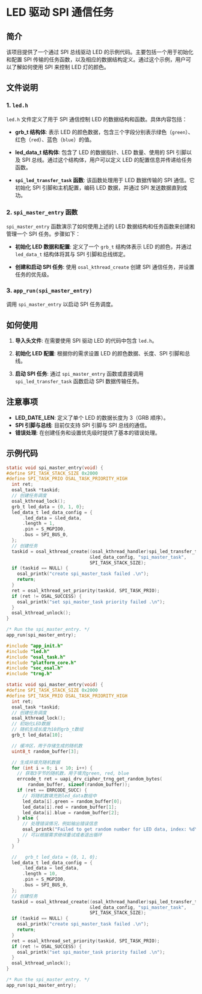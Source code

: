 # LED 驱动 SPI 通信任务

## 简介

该项目提供了一个通过 SPI 总线驱动 LED 的示例代码。主要包括一个用于初始化和配置 SPI 传输的任务函数，以及相应的数据结构定义。通过这个示例，用户可以了解如何使用 SPI 来控制 LED 灯的颜色。

## 文件说明

### 1. `led.h`

`led.h` 文件定义了用于 SPI 通信控制 LED 的数据结构和函数。具体内容包括：

- **grb_t 结构体**: 表示 LED 的颜色数据，包含三个字段分别表示绿色（`green`）、红色（`red`）、蓝色（`blue`）的值。
  
- **led_data_t 结构体**: 包含了 LED 的数据指针、LED 数量、使用的 SPI 引脚以及 SPI 总线。通过这个结构体，用户可以定义 LED 的配置信息并传递给任务函数。

- **`spi_led_transfer_task` 函数**: 该函数处理用于 LED 数据传输的 SPI 通信。它初始化 SPI 引脚和主机配置，编码 LED 数据，并通过 SPI 发送数据直到成功。

### 2. `spi_master_entry` 函数

`spi_master_entry` 函数演示了如何使用上述的 LED 数据结构和任务函数来创建和管理一个 SPI 任务。步骤如下：

- **初始化 LED 数据和配置**: 定义了一个 `grb_t` 结构体表示 LED 的颜色，并通过 `led_data_t` 结构体将其与 SPI 引脚和总线绑定。
  
- **创建和启动 SPI 任务**: 使用 `osal_kthread_create` 创建 SPI 通信任务，并设置任务的优先级。

### 3. `app_run(spi_master_entry)`

调用 `spi_master_entry` 以启动 SPI 任务调度。

## 如何使用

1. **导入头文件**: 在需要使用 SPI 驱动 LED 的代码中包含 `led.h`。

2. **初始化 LED 配置**: 根据你的需求设置 LED 的颜色数据、长度、SPI 引脚和总线。

3. **启动 SPI 任务**: 通过 `spi_master_entry` 函数或直接调用 `spi_led_transfer_task` 函数启动 SPI 数据传输任务。

## 注意事项

- **LED_DATE_LEN**: 定义了单个 LED 的数据长度为 3（GRB 顺序）。
- **SPI 引脚与总线**: 目前仅支持 SPI 引脚与 SPI 总线的通信。
- **错误处理**: 在创建任务和设置优先级时提供了基本的错误处理。

## 示例代码

```c
static void spi_master_entry(void) {
#define SPI_TASK_STACK_SIZE 0x2000
#define SPI_TASK_PRIO OSAL_TASK_PRIORITY_HIGH
  int ret;
  osal_task *taskid;
  // 创建任务调度
  osal_kthread_lock();
  grb_t led_data = {0, 1, 0};
  led_data_t led_data_config = {
      .led_data = &led_data,
      .length = 1,
      .pin = S_MGPIO0,
      .bus = SPI_BUS_0,
  };
  // 创建任务
  taskid = osal_kthread_create((osal_kthread_handler)spi_led_transfer_task,
                               &led_data_config, "spi_master_task",
                               SPI_TASK_STACK_SIZE);
  if (taskid == NULL) {
    osal_printk("create spi_master_task failed .\n");
    return;
  }
  ret = osal_kthread_set_priority(taskid, SPI_TASK_PRIO);
  if (ret != OSAL_SUCCESS) {
    osal_printk("set spi_master_task priority failed .\n");
  }
  osal_kthread_unlock();
}

/* Run the spi_master_entry. */
app_run(spi_master_entry);
```

```c
#include "app_init.h"
#include "led.h"
#include "osal_task.h"
#include "platform_core.h"
#include "soc_osal.h"
#include "trng.h"

static void spi_master_entry(void) {
#define SPI_TASK_STACK_SIZE 0x2000
#define SPI_TASK_PRIO OSAL_TASK_PRIORITY_HIGH
  int ret;
  osal_task *taskid;
  // 创建任务调度
  osal_kthread_lock();
  // 初始化LED数据
  // 随机生成长度为10的grb_t数组
  grb_t led_data[10];

  // 缓冲区，用于存储生成的随机数
  uint8_t random_buffer[3];

  // 生成并填充随机数据
  for (int i = 0; i < 10; i++) {
    // 获取3字节的随机数，用于填充green, red, blue
    errcode_t ret = uapi_drv_cipher_trng_get_random_bytes(
        random_buffer, sizeof(random_buffer));
    if (ret == ERRCODE_SUCC) {
      // 将随机数填充到led_data数组中
      led_data[i].green = random_buffer[0];
      led_data[i].red = random_buffer[1];
      led_data[i].blue = random_buffer[2];
    } else {
      // 处理错误情况，例如输出错误信息
      osal_printk("Failed to get random number for LED data, index: %d\n", i);
      // 可以根据需求继续重试或者退出循环
    }
  }

  //   grb_t led_data = {0, 1, 0};
  led_data_t led_data_config = {
      .led_data = led_data,
      .length = 10,
      .pin = S_MGPIO0,
      .bus = SPI_BUS_0,
  };
  // 创建任务
  taskid = osal_kthread_create((osal_kthread_handler)spi_led_transfer_task,
                               &led_data_config, "spi_master_task",
                               SPI_TASK_STACK_SIZE);
  if (taskid == NULL) {
    osal_printk("create spi_master_task failed .\n");
    return;
  }
  ret = osal_kthread_set_priority(taskid, SPI_TASK_PRIO);
  if (ret != OSAL_SUCCESS) {
    osal_printk("set spi_master_task priority failed .\n");
  }
  osal_kthread_unlock();
}

/* Run the spi_master_entry. */
app_run(spi_master_entry);
```
